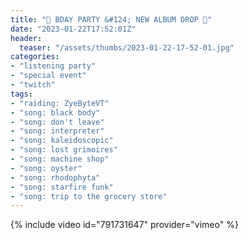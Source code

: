 ```yaml
---
title: "🎉 BDAY PARTY &#124; NEW ALBUM DROP 🎉"
date: "2023-01-22T17:52:01Z"
header:
  teaser: "/assets/thumbs/2023-01-22-17-52-01.jpg"
categories:
- "listening party"
- "special event"
- "twitch"
tags:
- "raiding: ZyeByteVT"
- "song: black body"
- "song: don't leave"
- "song: interpreter"
- "song: kaleidoscopic"
- "song: lost grimoires"
- "song: machine shop"
- "song: oyster"
- "song: rhodophyta"
- "song: starfire funk"
- "song: trip to the grocery store"
---
```

{% include video id="791731647" provider="vimeo" %}
